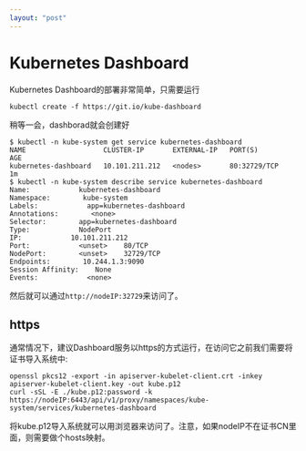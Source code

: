 ```yaml
---
layout: "post"
---
```


# Kubernetes Dashboard

Kubernetes Dashboard的部署非常简单，只需要运行

```
kubectl create -f https://git.io/kube-dashboard
```

稍等一会，dashborad就会创建好

```
$ kubectl -n kube-system get service kubernetes-dashboard
NAME                   CLUSTER-IP       EXTERNAL-IP   PORT(S)        AGE
kubernetes-dashboard   10.101.211.212   <nodes>       80:32729/TCP   1m
$ kubectl -n kube-system describe service kubernetes-dashboard
Name:            kubernetes-dashboard
Namespace:        kube-system
Labels:            app=kubernetes-dashboard
Annotations:        <none>
Selector:        app=kubernetes-dashboard
Type:            NodePort
IP:            10.101.211.212
Port:            <unset>    80/TCP
NodePort:        <unset>    32729/TCP
Endpoints:        10.244.1.3:9090
Session Affinity:    None
Events:            <none>
```

然后就可以通过`http://nodeIP:32729`来访问了。

## https

通常情况下，建议Dashboard服务以https的方式运行，在访问它之前我们需要将证书导入系统中:

```
openssl pkcs12 -export -in apiserver-kubelet-client.crt -inkey apiserver-kubelet-client.key -out kube.p12
curl -sSL -E ./kube.p12:password -k https://nodeIP:6443/api/v1/proxy/namespaces/kube-system/services/kubernetes-dashboard
```

将kube.p12导入系统就可以用浏览器来访问了。注意，如果nodeIP不在证书CN里面，则需要做个hosts映射。


